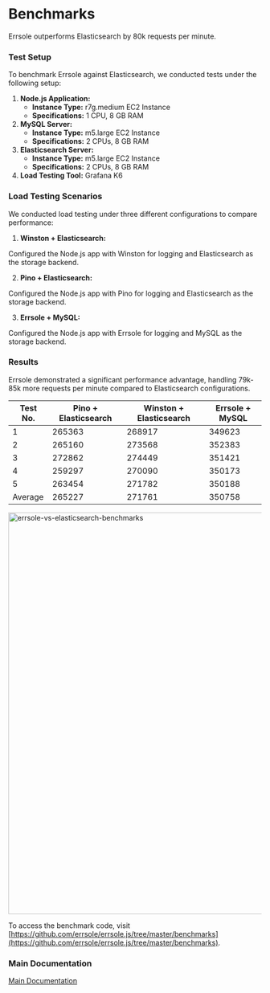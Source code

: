 # Benchmarks

Errsole outperforms Elasticsearch by 80k requests per minute.

### Test Setup

To benchmark Errsole against Elasticsearch, we conducted tests under the following setup:

1. **Node.js Application:**
    * **Instance Type:** r7g.medium EC2 Instance
    * **Specifications:** 1 CPU, 8 GB RAM
2. **MySQL Server:**
    * **Instance Type:** m5.large EC2 Instance
    * **Specifications:** 2 CPUs, 8 GB RAM
3. **Elasticsearch Server:**
    * **Instance Type:** m5.large EC2 Instance
    * **Specifications:** 2 CPUs, 8 GB RAM
4. **Load Testing Tool:** Grafana K6

### Load Testing Scenarios

We conducted load testing under three different configurations to compare performance:

1. **Winston + Elasticsearch:**

Configured the Node.js app with Winston for logging and Elasticsearch as the storage backend.

2. **Pino + Elasticsearch:**

Configured the Node.js app with Pino for logging and Elasticsearch as the storage backend.

3. **Errsole + MySQL:**

Configured the Node.js app with Errsole for logging and MySQL as the storage backend.

### Results

Errsole demonstrated a significant performance advantage, handling 79k-85k more requests per minute compared to Elasticsearch configurations.

| **Test No.** 	| **Pino + Elasticsearch** 	| **Winston + Elasticsearch** 	| **Errsole + MySQL** 	|
|--------------	|--------------------------	|-----------------------------	|---------------------	|
| 1            	| 265363                   	| 268917                      	| 349623              	|
| 2            	| 265160                   	| 273568                      	| 352383              	|
| 3            	| 272862                   	| 274449                      	| 351421              	|
| 4            	| 259297                   	| 270090                      	| 350173              	|
| 5            	| 263454                   	| 271782                      	| 350188              	|
| Average      	| 265227                   	| 271761                      	| 350758              	|

<img src="https://github.com/user-attachments/assets/d29d9ccc-de39-4f80-a369-a650962f7291" alt="errsole-vs-elasticsearch-benchmarks" width="800">

To access the benchmark code, visit [https://github.com/errsole/errsole.js/tree/master/benchmarks](https://github.com/errsole/errsole.js/tree/master/benchmarks).

### Main Documentation

[Main Documentation](/README.md)
